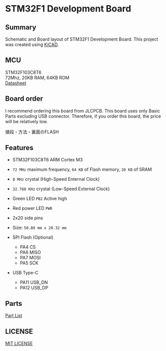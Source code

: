 # STM32F1 Development Board

## Summary
Schematic and Board layout of STM32F1 Development Board. This project was created using [KiCAD](https://www.kicad.org/).

## MCU
STM32F103C8T6  
72Mhz, 20KB RAM, 64KB ROM  
[Datasheet](https://www.st.com/resource/en/datasheet/stm32f103cb.pdf)

## Board order
I recommend ordering this board from JLCPCB. This board uses only Basic Parts excluding USB connector. Therefore, if you order this board, the price will be relatively low.

値段・方法・裏面のFLASH

## Features
* STM32F103C8T6 ARM Cortex M3
* `72 MHz` maximum frequency, `64 KB` of Flash memory, `20 KB` of SRAM
* `8 MHz` crystal (High-Speed Enternal Clock)
* `32.768 KHz` crystal (Low-Speed External Clock)
* Green LED `PB2` Active high
* Red power LED `PWR`
* 2x20 side pins
* Size: `50.80 mm x 20.32 mm`

* SPI Flash (Optional)
  * PA4 CS
  * PA6 MISO
  * PA7 MOSI
  * PA5 SCK

* USB Type-C
  * PA11 USB_DN
  * PA12 USB_DP

## Parts
[Part List](/production/bom.csv)

## LICENSE
[MIT LICENSE](/LICENSE)

